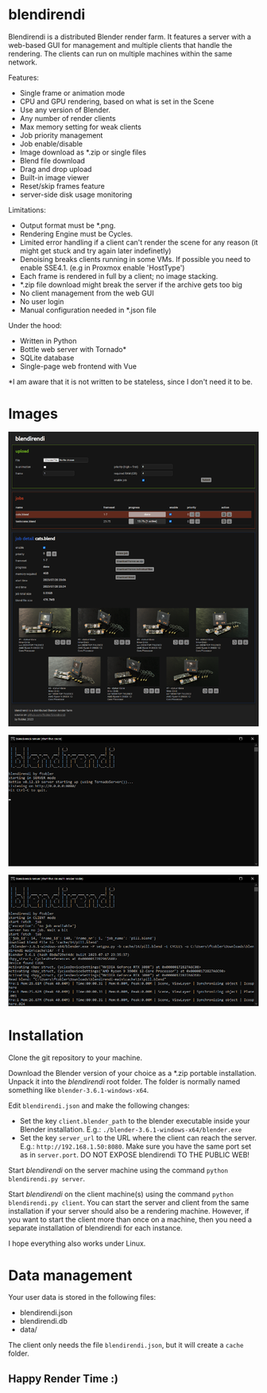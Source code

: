 # blendirendi

Blendirendi is a distributed Blender render farm. It features a server with a web-based GUI for management and multiple clients that handle the rendering. The clients can run on multiple machines within the same network.


Features:

* Single frame or animation mode
* CPU and GPU rendering, based on what is set in the Scene
* Use any version of Blender.
* Any number of render clients
* Max memory setting for weak clients
* Job priority management
* Job enable/disable
* Image download as *.zip or single files
* Blend file download
* Drag and drop upload
* Built-in image viewer
* Reset/skip frames feature
* server-side disk usage monitoring


Limitations:

* Output format must be *.png.
* Rendering Engine must be Cycles.
* Limited error handling if a client can't render the scene for any reason (it might get stuck and try again later indefinetly)
* Denoising breaks clients running in some VMs. If possible you need to enable SSE4.1. (e.g in Proxmox enable 'HostType')
* Each frame is rendered in full by a client; no image stacking.
* *.zip file download might break the server if the archive gets too big
* No client management from the web GUI
* No user login
* Manual configuration needed in *.json file

Under the hood:

* Written in Python
* Bottle web server with Tornado*
* SQLite database
* Single-page web frontend with Vue

*I am aware that it is not written to be stateless, since I don't need it to be.

# Images

![GUI Screenshot](media/gui.png)

![Server Screenshot](media/server.png)

![Client Screenshot](media/client.png)

# Installation

Clone the git repository to your machine.

Download the Blender version of your choice as a *.zip portable installation. Unpack it into the _blendirendi_ root folder. The folder is normally named something like ``blender-3.6.1-windows-x64``.

Edit ``blendirendi.json`` and make the following changes:

* Set the key ``client.blender_path`` to the blender executable inside your Blender installation. E.g.: ``./blender-3.6.1-windows-x64/blender.exe``
* Set the key ``server_url`` to the URL where the client can reach the server. E.g.: ``http://192.168.1.50:8080``. Make sure you have the same port set as in ``server.port``. DO NOT EXPOSE blendirendi TO THE PUBLIC WEB!

Start _blendirendi_ on the server machine using the command ``python blendirendi.py server``.

Start _blendirendi_ on the client machine(s) using the command ``python blendirendi.py client``. You can start the server and client from the same installation if your server should also be a rendering machine. However, if you want to start the client more than once on a machine, then you need a separate installation of blendirendi for each instance.

I hope everything also works under Linux.

# Data management

Your user data is stored in the following files:

* blendirendi.json
* blendirendi.db
* data/

The client only needs the file ``blendirendi.json``, but it will create a ``cache`` folder.

## Happy Render Time :)


